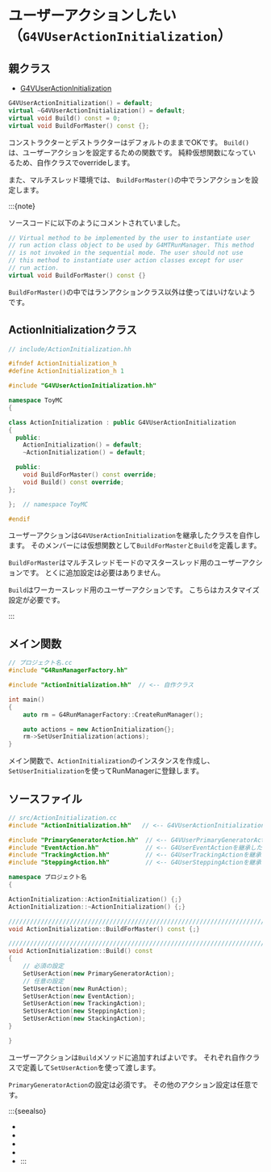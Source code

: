 # ユーザーアクションしたい（``G4VUserActionInitialization``）

## 親クラス

- [G4VUserActionInitialization](https://geant4.kek.jp/Reference/11.2.0/classG4VUserActionInitialization.html)

```cpp
G4VUserActionInitialization() = default;
virtual ~G4VUserActionInitialization() = default;
virtual void Build() const = 0;
virtual void BuildForMaster() const {};
```

コンストラクターとデストラクターはデフォルトのままでOKです。
``Build()``は、ユーザーアクションを設定するための関数です。
純粋仮想関数になっているため、自作クラスでoverrideします。

また、マルチスレッド環境では、
``BuildForMaster()``の中でランアクションを設定します。

:::{note}

ソースコードに以下のようにコメントされていました。

```cpp
// Virtual method to be implemented by the user to instantiate user
// run action class object to be used by G4MTRunManager. This method
// is not invoked in the sequential mode. The user should not use
// this method to instantiate user action classes except for user
// run action.
virtual void BuildForMaster() const {}
```

``BuildForMaster()``の中ではランアクションクラス以外は使ってはいけないようです。

## ActionInitializationクラス

```cpp
// include/ActionInitialization.hh

#ifndef ActionInitialization_h
#define ActionInitialization_h 1

#include "G4VUserActionInitialization.hh"

namespace ToyMC
{

class ActionInitialization : public G4VUserActionInitialization
{
  public:
    ActionInitialization() = default;
    ~ActionInitialization() = default;

  public:
    void BuildForMaster() const override;
    void Build() const override;
};

};  // namespace ToyMC

#endif
```

ユーザーアクションは``G4VUserActionInitialization``を継承したクラスを自作します。
そのメンバーには仮想関数として``BuildForMaster``と``Build``を定義します。

``BuildForMaster``はマルチスレッドモードのマスタースレッド用のユーザーアクションです。
とくに追加設定は必要はありません。

``Build``はワーカースレッド用のユーザーアクションです。
こちらはカスタマイズ設定が必要です。

:::

## メイン関数

```cpp
// プロジェクト名.cc
#include "G4RunManagerFactory.hh"

#include "ActionInitialization.hh"  // <-- 自作クラス

int main()
{
    auto rm = G4RunManagerFactory::CreateRunManager();

    auto actions = new ActionInitialization{};
    rm->SetUserInitialization(actions);
}
```

メイン関数で、``ActionInitialization``のインスタンスを作成し、
``SetUserInitialization``を使ってRunManagerに登録します。



## ソースファイル

```cpp
// src/ActionInitialization.cc
#include "ActionInitialization.hh"   // <-- G4VUserActionInitializationを継承した自作クラス

#include "PrimaryGeneratorAction.hh"  // <-- G4VUserPrimaryGeneratorActionを継承した自作クラス
#include "EventAction.hh"             // <-- G4UserEventActionを継承した自作クラス
#include "TrackingAction.hh"          // <-- G4UserTrackingActionを継承した自作クラス
#include "SteppingAction.hh"          // <-- G4UserSteppingActionを継承した自作クラス

namespace プロジェクト名
{

ActionInitialization::ActionInitialization() {;}
ActionInitialization::~ActionInitialization() {;}

////////////////////////////////////////////////////////////////////////////////
void ActionInitialization::BuildForMaster() const {;}

////////////////////////////////////////////////////////////////////////////////
void ActionInitialization::Build() const
{
    // 必須の設定
    SetUserAction(new PrimaryGeneratorAction);
    // 任意の設定
    SetUserAction(new RunAction);
    SetUserAction(new EventAction);
    SetUserAction(new TrackingAction);
    SetUserAction(new SteppingAction);
    SetUserAction(new StackingAction);
}

}
```

ユーザーアクションは``Build``メソッドに追加すればよいです。
それぞれ自作クラスで定義して``SetUserAction``を使って渡します。

``PrimaryGeneratorAction``の設定は必須です。
その他のアクション設定は任意です。

:::{seealso}
- [](./geant4-primarygeneratoraction.md)
- [](./geant4-runaction.md)
- [](./geant4-eventaction.md)
- [](./geant4-trackingaction.md)
- [](./geant4-steppingaction.md)
:::
